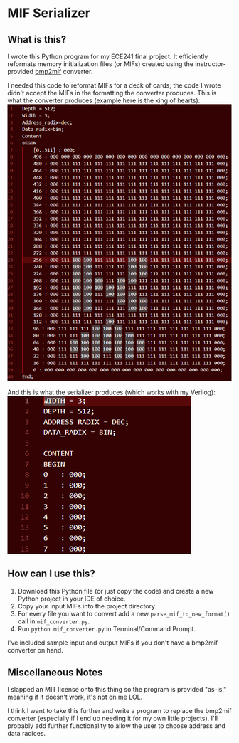 # MIF Serializer
## What is this?
I wrote this Python program for my ECE241 final project. It efficiently reformats memory initialization files (or MIFs) created using the instructor-provided [bmp2mif](https://www.eecg.utoronto.ca/~jayar/ece241_08F/vga/vga-bmp2mif.html) converter.

I needed this code to reformat MIFs for a deck of cards; the code I wrote didn't accept the MIFs in the formatting the converter produces. This is what the converter produces (example here is the king of hearts):
![Converter Output](images/image.png)

And this is what the serializer produces (which works with my Verilog):
![Serializer Output](images/image_serialized.png)

## How can I use this?
1. Download this Python file (or just copy the code) and create a new Python project in your IDE of choice.
2. Copy your input MIFs into the project directory.
3. For every file you want to convert add a new ```parse_mif_to_new_format()``` call in ```mif_converter.py```.
4. Run ```python mif_converter.py``` in Terminal/Command Prompt.

I've included sample input and output MIFs if you don't have a bmp2mif converter on hand.

## Miscellaneous Notes
I slapped an MIT license onto this thing so the program is provided "as-is," meaning if it doesn't work, it's not on me LOL.

I think I want to take this further and write a program to replace the bmp2mif converter (especially if I end up needing it for my own little projects). I'll probably add further functionality to allow the user to choose address and data radices. 